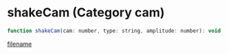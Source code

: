 # shakeCam (Category cam)

```js
function shakeCam(cam: number, type: string, amplitude: number): void
```

[filename](shakeCam_m.md ':include')
